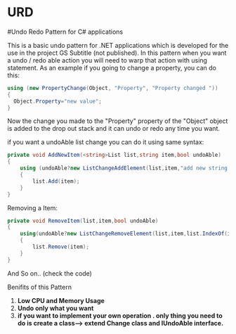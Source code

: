 # URD
#Undo Redo Pattern for C# applications


This is a basic undo pattern for .NET applications which is developed for the use in the project GS Subtitle (not published). 
In this pattern when you want a undo / redo able action you will need to warp that action with using statement.
As an example if you going to change a property, you can do this:
```C#
using (new PropertyChange(Object, "Property", "Property changed "))
{
  Object.Property="new value";
}
```
Now the change you made to the "Property" property of the "Object" object is added to the drop out stack and it can undo or redo any time you want.

if you want a undoAble list change you can do it using same syntax:

```C#
private void AddNewItem(<string>List list,string item,bool undoAble)
{
	using (undoAble?new ListChangeAddElement(list,item,"add new string to the string list"):null) //you can use a condition then you can minimize code
	{
		list.Add(item);
	}
}
```
Removing a Item:
```C#
private void RemoveItem(list,item,bool undoAble)
{
	using(undoAble?new ListChangeRemoveElement(list,item,list.IndexOf(item)," remove "+item+" from the string list"))
	{
		list.Remove(item);
	}
}
```
And So on.. (check the code)

Benifits of this Pattern

1. <b>Low CPU and Memory Usage</b><br>
2. <b>Undo only what you want</b>
3. <b>if you want to implement your own operation . only thing you need to do is create a class--> extend Change class and IUndoAble interface.</b> 


